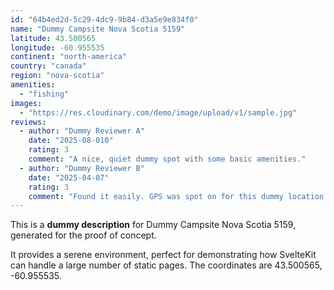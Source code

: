 ```yaml
---
id: "64b4ed2d-5c29-4dc9-9b84-d3a5e9e834f0"
name: "Dummy Campsite Nova Scotia 5159"
latitude: 43.500565
longitude: -60.955535
continent: "north-america"
country: "canada"
region: "nova-scotia"
amenities:
  - "fishing"
images:
  - "https://res.cloudinary.com/demo/image/upload/v1/sample.jpg"
reviews:
  - author: "Dummy Reviewer A"
    date: "2025-08-010"
    rating: 3
    comment: "A nice, quiet dummy spot with some basic amenities."
  - author: "Dummy Reviewer B"
    date: "2025-04-07"
    rating: 3
    comment: "Found it easily. GPS was spot on for this dummy location."
---
```


This is a **dummy description** for Dummy Campsite Nova Scotia 5159, generated for the proof of concept.

It provides a serene environment, perfect for demonstrating how SvelteKit can handle a large number of static pages. The coordinates are 43.500565, -60.955535.
